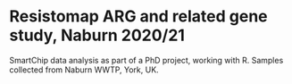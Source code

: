 # Resistomap ARG and related gene study, Naburn 2020/21
SmartChip data analysis as part of a PhD project, working with R.
Samples collected from Naburn WWTP, York, UK.
